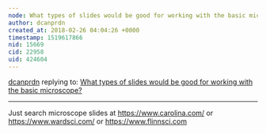 ```yaml
---
node: What types of slides would be good for working with the basic microscope? 
author: dcanprdn
created_at: 2018-02-26 04:04:26 +0000
timestamp: 1519617866
nid: 15669
cid: 22958
uid: 424604
---
```




[dcanprdn](../profile/dcanprdn) replying to: [What types of slides would be good for working with the basic microscope? ](../notes/stevie/02-02-2018/what-types-of-slides-would-be-good-for-working-with-the-basic-microscope)

----
Just search microscope slides at 
https://www.carolina.com/     or    https://www.wardsci.com/    or    https://www.flinnsci.com

